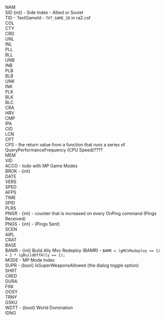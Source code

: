 NAM                            
SID {int} - Side Index - Allied or Soviet                            
TID - TextGameId - `TXT_GAME_ID` in ra2.csf                 
COL                            
CTY                            
CRD                            
UNL                            
INL                            
PLL                            
BLL                            
UNB                            
INB                            
PLB                            
BLB                            
UNK                            
INK                            
PLK                            
BLK                            
BLC                            
CRA                            
HRV                            
CMP                            
IPA                            
CID                            
LCN                            
CPT                            
CPS - the return value from a function that runs a series of QueryPerformanceFrequency (CPU Speed)????                            
MEM                            
VID                            
ACCO  - todo with MP Game Modes                         
BROK - {int}                           
DATE                           
VERS                           
SPED                           
AFPS                           
TIME                           
SPID                           
PLRS                           
PNGR - {int} - counter that is increased on every OnPing command (Pings Received)                         
PNGS - {int} - (Pings Sent)                          
SCEN                           
AIPL                           
CRAT                           
BASE                           
BAMR  - {int} Build Ally Mvc Redeploy (BAMR) -  `BAMR = (gMCVRedeploy == 1) + 2 * (gBuildOffAlly == 1);`                     
MODE  - MP Mode Index                         
SUPR - {bool}  IsSuperWeaponsAllowed (the dialog toggle option)                           
SHRT                           
CRED                           
DURA                           
FINI                           
OOSY                           
TRNY                           
GSKU                           
WDTT - {bool} World Domination                         
IDNO
